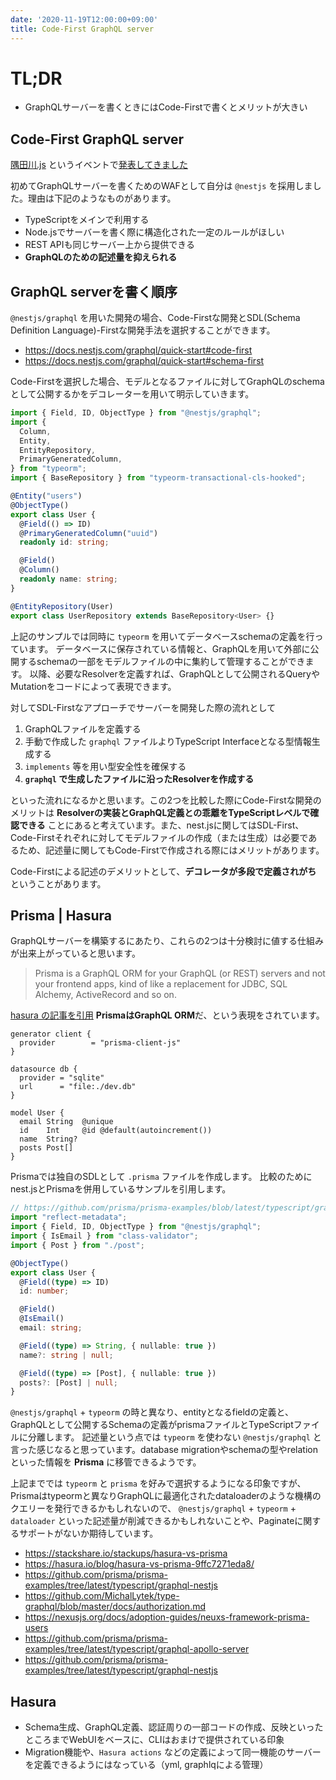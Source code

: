 ```yaml
---
date: '2020-11-19T12:00:00+09:00'
title: Code-First GraphQL server
---
```


# TL;DR

- GraphQLサーバーを書くときにはCode-Firstで書くとメリットが大きい

## Code-First GraphQL server

[隅田川.js](https://sumidagawajs.connpass.com/event/193786/)
というイベントで[発表してきました](https://code-first-graphql-server.web.app/)

初めてGraphQLサーバーを書くためのWAFとして自分は `@nestjs`
を採用しました。理由は下記のようなものがあります。

- TypeScriptをメインで利用する
- Node.jsでサーバーを書く際に構造化された一定のルールがほしい
- REST APIも同じサーバー上から提供できる
- **GraphQLのための記述量を抑えられる**

## GraphQL serverを書く順序

`@nestjs/graphql` を用いた開発の場合、Code-Firstな開発とSDL(Schema Definition
Language)-Firstな開発手法を選択することができます。

- https://docs.nestjs.com/graphql/quick-start#code-first
- https://docs.nestjs.com/graphql/quick-start#schema-first

Code-Firstを選択した場合、モデルとなるファイルに対してGraphQLのschemaとして公開するかをデコレーターを用いて明示していきます。

```typescript
import { Field, ID, ObjectType } from "@nestjs/graphql";
import {
  Column,
  Entity,
  EntityRepository,
  PrimaryGeneratedColumn,
} from "typeorm";
import { BaseRepository } from "typeorm-transactional-cls-hooked";

@Entity("users")
@ObjectType()
export class User {
  @Field(() => ID)
  @PrimaryGeneratedColumn("uuid")
  readonly id: string;

  @Field()
  @Column()
  readonly name: string;
}

@EntityRepository(User)
export class UserRepository extends BaseRepository<User> {}
```

上記のサンプルでは同時に `typeorm`
を用いてデータベースschemaの定義を行っています。
データベースに保存されている情報と、GraphQLを用いて外部に公開するschemaの一部をモデルファイルの中に集約して管理することができます。
以降、必要なResolverを定義すれば、GraphQLとして公開されるQueryやMutationをコードによって表現できます。

対してSDL-Firstなアプローチでサーバーを開発した際の流れとして

1. GraphQLファイルを定義する
1. 手動で作成した `graphql` ファイルよりTypeScript Interfaceとなる型情報生成する
1. `implements` 等を用い型安全性を確保する
1. **`graphql` で生成したファイルに沿ったResolverを作成する**

といった流れになるかと思います。この2つを比較した際にCode-Firstな開発のメリットは
**Resolverの実装とGraphQL定義との乖離をTypeScriptレベルで確認できる**
ことにあると考えています。また、nest.jsに関してはSDL-First、Code-Firstそれぞれに対してモデルファイルの作成（または生成）は必要であるため、記述量に関してもCode-Firstで作成される際にはメリットがあります。

Code-Firstによる記述のデメリットとして、**デコレータが多段で定義されがち**
ということがあります。

## Prisma | Hasura

GraphQLサーバーを構築するにあたり、これらの2つは十分検討に値する仕組みが出来上がっていると思います。

> Prisma is a GraphQL ORM for your GraphQL (or REST) servers and not your
> frontend apps, kind of like a replacement for JDBC, SQL Alchemy, ActiveRecord
> and so on.

[hasura の記事を引用](https://hasura.io/blog/hasura-vs-prisma-9ffc7271eda8/)
**PrismaはGraphQL ORM**だ、という表現をされています。

```
generator client {
  provider        = "prisma-client-js"
}

datasource db {
  provider = "sqlite"
  url      = "file:./dev.db"
}

model User {
  email String  @unique
  id    Int     @id @default(autoincrement())
  name  String?
  posts Post[]
}
```

Prismaでは独自のSDLとして `.prisma` ファイルを作成します。
比較のためにnest.jsとPrismaを併用しているサンプルを引用します。

```typescript
// https://github.com/prisma/prisma-examples/blob/latest/typescript/graphql-nestjs/src/user.ts
import "reflect-metadata";
import { Field, ID, ObjectType } from "@nestjs/graphql";
import { IsEmail } from "class-validator";
import { Post } from "./post";

@ObjectType()
export class User {
  @Field((type) => ID)
  id: number;

  @Field()
  @IsEmail()
  email: string;

  @Field((type) => String, { nullable: true })
  name?: string | null;

  @Field((type) => [Post], { nullable: true })
  posts?: [Post] | null;
}
```

`@nestjs/graphql` + `typeorm`
の時と異なり、entityとなるfieldの定義と、GraphQLとして公開するSchemaの定義がprismaファイルとTypeScriptファイルに分離します。
記述量という点では `typeorm` を使わない `@nestjs/graphql`
と言った感じなると思っています。database
migrationやschemaの型やrelationといった情報を **Prisma** に移管できるようです。

上記まででは `typeorm` と `prisma` を好みで選択するようになる印象ですが、
Prismaはtypeormと異なりGraphQLに最適化されたdataloaderのような機構のクエリーを発行できるかもしれないので、
`@nestjs/graphql` + `typeorm` + `dataloader`
といった記述量が削減できるかもしれないことや、Paginateに関するサポートがないか期待しています。

- https://stackshare.io/stackups/hasura-vs-prisma
- https://hasura.io/blog/hasura-vs-prisma-9ffc7271eda8/
- https://github.com/prisma/prisma-examples/tree/latest/typescript/graphql-nestjs
- https://github.com/MichalLytek/type-graphql/blob/master/docs/authorization.md
- https://nexusjs.org/docs/adoption-guides/neuxs-framework-prisma-users
- https://github.com/prisma/prisma-examples/tree/latest/typescript/graphql-apollo-server
- https://github.com/prisma/prisma-examples/tree/latest/typescript/graphql-nestjs

## Hasura

- Schema生成、GraphQL定義、認証周りの一部コードの作成、反映といったところまでWebUIをベースに、CLIはおまけで提供されている印象
- Migration機能や、`Hasura actions`
  などの定義によって同一機能のサーバーを定義できるようにはなっている（yml,
  graphlqによる管理）
